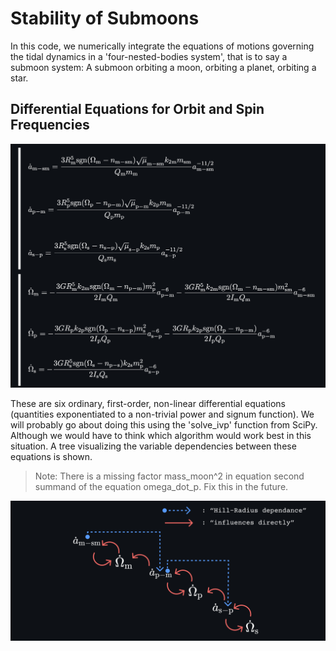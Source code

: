 
# Stability of Submoons

In this code, we numerically integrate the equations of motions governing the tidal dynamics in a 'four-nested-bodies system', that is to say a submoon system: A submoon orbiting a moon, orbiting a planet, orbiting a star. 


## Differential Equations for Orbit and Spin Frequencies

![App Screenshot](https://github.com/iason-saganas/stability-of-submoons/blob/377c524695f689d65f1db96b6406a9282f1362a9/media/Screenshot%20of%20DFEs.png)

These are six ordinary, first-order, non-linear differential equations (quantities exponentiated to a non-trivial power and signum function).
We will probably go about doing this using the 'solve_ivp' function from SciPy. Although we would have to think which
algorithm would work best in this situation. A tree visualizing the variable dependencies between these equations is shown.

> Note: 
There is a missing factor mass_moon^2 in equation second summand of the equation omega_dot_p. Fix this in the future.

![App Screenshot](https://github.com/iason-saganas/stability-of-submoons/blob/377c524695f689d65f1db96b6406a9282f1362a9/media/Screenshot%20of%20Dependencies%20Visualization.png)